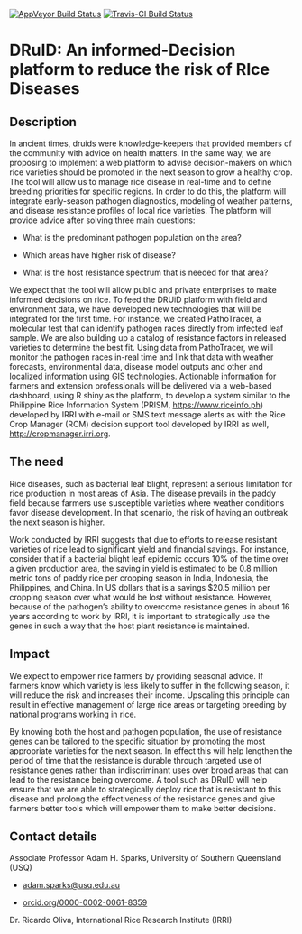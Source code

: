 
[![AppVeyor Build Status](https://ci.appveyor.com/api/projects/status/github/phytopathology/DRuID?branch=master&svg=true)](https://ci.appveyor.com/project/phytopathology/DRuID)
[![Travis-CI Build Status](https://travis-ci.org/phytopathology/DRuID.svg?branch=master)](https://travis-ci.org/phytopathology/DRuID)

# DRuID: An informed-Decision platform to reduce the risk of RIce Diseases 

## Description

In ancient times, druids were knowledge-keepers that provided members of the community with advice on health matters. In the same way, we are proposing to implement a web platform to advise decision-makers on which rice varieties should be promoted in the next season to grow a healthy crop. The tool will allow us to manage rice disease in real-time and to define breeding priorities for specific regions. In order to do this, the platform will integrate early-season pathogen diagnostics, modeling of weather patterns, and disease resistance profiles of local rice varieties. The platform will provide advice after solving three main questions:

- What is the predominant pathogen population on the area?

- Which areas have higher risk of disease?

- What is the host resistance spectrum that is needed for that area?

We expect that the tool will allow public and private enterprises to make informed decisions on rice. To feed the DRUiD platform with field and environment data, we have developed new technologies that will be integrated for the first time. For instance, we created PathoTracer, a molecular test that can identify pathogen races directly from infected leaf sample. We are also building up a catalog of resistance factors in released varieties to determine the best fit. Using data from PathoTracer, we will monitor the pathogen races in-real time and link that data with weather forecasts, environmental data, disease model outputs and other and localized information using GIS technologies. Actionable information for farmers and extension professionals will be delivered via a web-based dashboard, using R shiny as the platform, to develop a system similar to the Philippine Rice Information System (PRISM, <https://www.riceinfo.ph>) developed by IRRI with e-mail or SMS text message alerts as with the Rice Crop Manager (RCM) decision support tool developed by IRRI as well, <http://cropmanager.irri.org>.

## The need

Rice diseases, such as bacterial leaf blight, represent a serious limitation for rice production in most areas of Asia. The disease prevails in the paddy field because farmers use susceptible varieties where weather conditions favor disease development. In that scenario, the risk of having an outbreak the next season is higher.

Work conducted by IRRI suggests that due to efforts to release resistant varieties of rice lead to significant yield and financial savings. For instance, consider that if a bacterial blight leaf epidemic occurs 10% of the time over a given production area, the saving in yield is estimated to be 0.8 million metric tons of paddy rice per cropping season in India, Indonesia, the Philippines, and China. In US dollars that is a savings $20.5 million per cropping season over what would be lost without resistance. However, because of the pathogen’s ability to overcome resistance genes in about 16 years according to work by IRRI, it is important to strategically use the genes in such a way that the host plant resistance is maintained. 

## Impact

We expect to empower rice farmers by providing seasonal advice. If farmers know which variety is less likely to suffer in the following season, it will reduce the risk and increases their income. Upscaling this principle can result in effective management of large rice areas or targeting breeding by national programs working in rice.

By knowing both the host and pathogen population, the use of resistance genes can be tailored to the specific situation by promoting the most appropriate varieties for the next season. In effect this will help lengthen the period of time that the resistance is durable through targeted use of resistance genes rather than indiscriminant uses over broad areas that can lead to the resistance being overcome. A tool such as DRuID will help ensure that we are able to strategically deploy rice that is resistant to this disease and prolong the effectiveness of the resistance genes and give farmers better tools which will empower them to make better decisions.

## Contact details

Associate Professor Adam H. Sparks, University of Southern Queensland (USQ)

  - [adam.sparks@usq.edu.au](mailto::adam.sparks@usq.edu.au)
  
  - [orcid.org/0000-0002-0061-8359](https://orcid.org/0000-0002-0061-8359)

Dr. Ricardo Oliva, International Rice Research Institute (IRRI)
